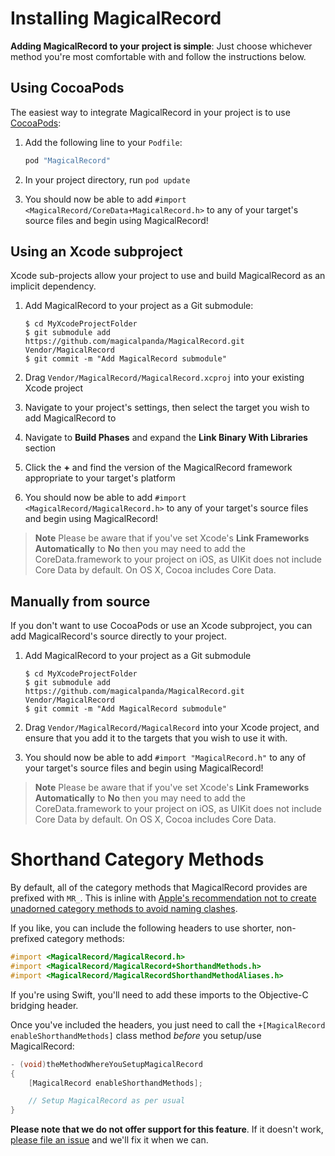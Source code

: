 # Installing MagicalRecord

**Adding MagicalRecord to your project is simple**: Just choose whichever method you're most comfortable with and follow the instructions below.

## Using CocoaPods

The easiest way to integrate MagicalRecord in your project is to use [CocoaPods](http://cocoapods.org/):

1. Add the following line to your `Podfile`:

    ````ruby
    pod "MagicalRecord"
    ````

2. In your project directory, run `pod update`
3. You should now be able to add `#import <MagicalRecord/CoreData+MagicalRecord.h>` to any of your target's source files and begin using MagicalRecord!

## Using an Xcode subproject

Xcode sub-projects allow your project to use and build MagicalRecord as an implicit dependency.

1. Add MagicalRecord to your project as a Git submodule:

    ````
    $ cd MyXcodeProjectFolder
    $ git submodule add https://github.com/magicalpanda/MagicalRecord.git Vendor/MagicalRecord
    $ git commit -m "Add MagicalRecord submodule"
    ````

2. Drag `Vendor/MagicalRecord/MagicalRecord.xcproj` into your existing Xcode project
3. Navigate to your project's settings, then select the target you wish to add MagicalRecord to
4. Navigate to **Build Phases** and expand the **Link Binary With Libraries** section
5. Click the **+** and find the version of the MagicalRecord framework appropriate to your target's platform
6. You should now be able to add `#import <MagicalRecord/MagicalRecord.h>` to any of your target's source files and begin using MagicalRecord!

> **Note** Please be aware that if you've set Xcode's **Link Frameworks Automatically** to **No** then you may need to add the CoreData.framework to your project on iOS, as UIKit does not include Core Data by default. On OS X, Cocoa includes Core Data.

## Manually from source

If you don't want to use CocoaPods or use an Xcode subproject, you can add MagicalRecord's source directly to your project.

1. Add MagicalRecord to your project as a Git submodule

    ````
    $ cd MyXcodeProjectFolder
    $ git submodule add https://github.com/magicalpanda/MagicalRecord.git Vendor/MagicalRecord
    $ git commit -m "Add MagicalRecord submodule"
    ````
2. Drag `Vendor/MagicalRecord/MagicalRecord` into your Xcode project, and ensure that you add it to the targets that you wish to use it with.
3. You should now be able to add `#import "MagicalRecord.h"` to any of your target's source files and begin using MagicalRecord!

> **Note** Please be aware that if you've set Xcode's **Link Frameworks Automatically** to **No** then you may need to add the CoreData.framework to your project on iOS, as UIKit does not include Core Data by default. On OS X, Cocoa includes Core Data.

# Shorthand Category Methods

By default, all of the category methods that MagicalRecord provides are prefixed with `MR_`. This is inline with [Apple's recommendation not to create unadorned category methods to avoid naming clashes](https://developer.apple.com/library/mac/documentation/cocoa/conceptual/ProgrammingWithObjectiveC/CustomizingExistingClasses/CustomizingExistingClasses.html#//apple_ref/doc/uid/TP40011210-CH6-SW4).

If you like, you can include the following headers to use shorter, non-prefixed category methods:

```objective-c
#import <MagicalRecord/MagicalRecord.h>
#import <MagicalRecord/MagicalRecord+ShorthandMethods.h>
#import <MagicalRecord/MagicalRecordShorthandMethodAliases.h>
```

If you're using Swift, you'll need to add these imports to the Objective-C bridging header.

Once you've included the headers, you just need to call the `+[MagicalRecord enableShorthandMethods]` class method _before_ you setup/use MagicalRecord:

```objective-c
- (void)theMethodWhereYouSetupMagicalRecord
{
    [MagicalRecord enableShorthandMethods];

    // Setup MagicalRecord as per usual
}
```

**Please note that we do not offer support for this feature**. If it doesn't work, [please file an issue](https://github.com/magicalpanda/MagicalRecord/issues/new) and we'll fix it when we can.
